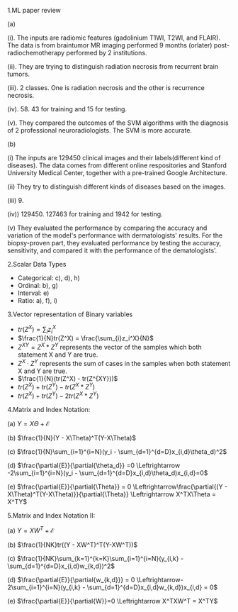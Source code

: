 1.ML paper review

(a)

(i). The inputs are radiomic features (gadolinium T1WI, T2WI, and FLAIR). The data is from braintumor MR imaging performed 9 months (orlater) post-radiochemotherapy performed by 2 institutions.

(ii). They are trying to distinguish radiation necrosis from recurrent brain tumors.

(iii). 2 classes. One is radiation necrosis and the other is recurrence necrosis.

(iv). 58. 43 for training and 15 for testing.

(v). They compared the outcomes of the SVM algorithms with the diagnosis of 2 professional neuroradiologists. The SVM is more accurate.

(b)

(i) The inputs are 129450 clinical images and their labels(different kind of diseases). The data comes from different online respositories and Stanford University Medical Center, together with a pre-trained Google Architecture.

(ii) They try to distinguish different kinds of diseases based on the  images. 

(iii) 9.

(iv)) 129450.  127463 for training and 1942 for testing.

(v) They evaluated the performance by comparing the accuracy and variation of the model's performance with dermatologists' results. For the biopsy-proven part, they evaluated performance by testing  the accuracy, sensitivity, and compared it with the performance of the dematologists’.

2.Scalar Data Types
- Categorical: c), d), h) 
- Ordinal: b), g) 
- Interval: e)
- Ratio: a), f), i)

3.Vector representation of Binary variables
- $tr(Z^X) = \sum_{i}z_i^X$
- $\frac{1}{N}tr(Z^X) = \frac{\sum_{i}z_i^X}{N}$
- $Z^{XY}=Z^X*Z^Y$ represents the vector of the samples which both statement X and Y are true.
- $Z^X \cdot Z^Y$ represents the sum of cases in the samples when both statement X and Y are true.
- $\frac{1}{N}(tr(Z^X) - tr(Z^{XY}))$
- $tr(Z^X)+tr(Z^Y)-tr(Z^X * Z^Y)$
- $tr(Z^X)+tr(Z^Y)-2tr(Z^X * Z^Y)$

4.Matrix and Index Notation:

(a) $Y = X\Theta +\mathcal{E}$

(b) $\frac{1}{N}(Y - X\Theta)^T(Y-X\Theta)$

(c) $\frac{1}{N}\sum_{i=1}^{i=N}(y_i - \sum_{d=1}^{d=D}x_{i,d}\theta_d)^2$

(d) $\frac{\partial{E}}{\partial{\theta_d}} =0 \Leftrightarrow -2\sum_{i=1}^{i=N}(y_i - \sum_{d=1}^{d=D}x_{i,d}\theta_d)x_{i,d}=0$

(e) $\frac{\partial{E}}{\partial{\Theta}} = 0 \Leftrightarrow\frac{\partial{(Y - X\Theta)^T(Y-X\Theta)}}{\partial{\Theta}} \Leftrightarrow X^TX\Theta = X^TY$

5.Matrix and Index Notation II:

(a) $Y = XW^T +\mathcal{E}$

(b) $\frac{1}{NK}tr((Y - XW^T)^T(Y-XW^T))$

(c) $\frac{1}{NK}\sum_{k=1}^{k=K}\sum_{i=1}^{i=N}(y_{i,k} - \sum_{d=1}^{d=D}x_{i,d}w_{k,d})^2$

(d) $\frac{\partial{E}}{\partial{w_{k,d}}} = 0 \Leftrightarrow-2\sum_{i=1}^{i=N}(y_{i,k} - \sum_{d=1}^{d=D}x_{i,d}w_{k,d})x_{i,d} = 0$

(e) $\frac{\partial{E}}{\partial{W}}=0 \Leftrightarrow X^TXW^T = X^TY$
